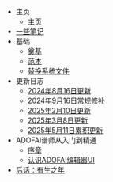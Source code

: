 * 主页
    * [主页](/)
* [一些笔记](/docs/letters)
* 基础
    * [奠基](/docs/Intro)
    * [范本](/docs/intro-info)
    * [替换系统文件](/docs/system/null)
* 更新日志
  * [2024年8月16日更新](/docs/changelog/20240816)
  * [2024年9月16日常规修补](/docs/changelog/20240916)
  * [2025年2月10日更新](/docs/changelog/20250210)
  * [2025年3月8日更新](/docs/changelog/20250308)
  * [2025年5月11日累积更新](/docs/changelog/20250511)
* ADOFAI谱师从入门到精通
  * [序章](/docs/teach/first)
  * [认识ADOFAI编辑器UI](/docs/teach/ui)
* [后话：有生之年](/docs/end)
